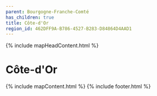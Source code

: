 ```yaml
---
parent: Bourgogne-Franche-Comté
has_children: true
title: Côte-d'Or
region_id: 462DFF9A-B786-4527-B283-D84864D4AAD1
---
```

{% include mapHeadContent.html %}
# Côte-d'Or
{% include mapContent.html %}
{% include footer.html %}
